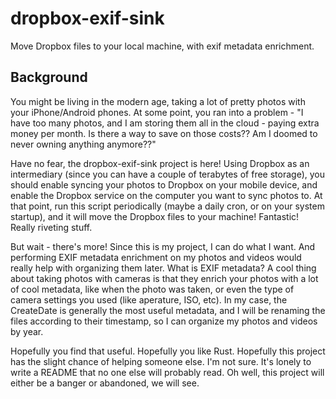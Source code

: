 # dropbox-exif-sink
Move Dropbox files to your local machine, with exif metadata enrichment.

## Background
You might be living in the modern age, taking a lot of pretty photos with your iPhone/Android phones. At some point, you ran into a problem - "I have too many photos, and I am storing them all in the cloud - paying extra money per month. Is there a way to save on those costs?? Am I doomed to never owning anything anymore??"

Have no fear, the dropbox-exif-sink project is here! Using Dropbox as an intermediary (since you can have a couple of terabytes of free storage), you should enable syncing your photos to Dropbox on your mobile device, and enable the Dropbox service on the computer you want to sync photos to. At that point, run this script periodically (maybe a daily cron, or on your system startup), and it will move the Dropbox files to your machine! Fantastic! Really riveting stuff.

But wait - there's more! Since this is my project, I can do what I want. And performing EXIF metadata enrichment on my photos and videos would really help with organizing them later. What is EXIF metadata? A cool thing about taking photos with cameras is that they enrich your photos with a lot of cool metadata, like when the photo was taken, or even the type of camera settings you used (like aperature, ISO, etc). In my case, the CreateDate is generally the most useful metadata, and I will be renaming the files according to their timestamp, so I can organize my photos and videos by year.

Hopefully you find that useful. Hopefully you like Rust. Hopefully this project has the slight chance of helping someone else. I'm not sure. It's lonely to write a README that no one else will probably read. Oh well, this project will either be a banger or abandoned, we will see.

